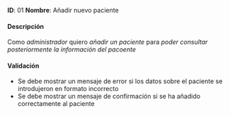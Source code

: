 **ID**: 01
**Nombre**: Añadir nuevo paciente

#### Descripción

Como *administrador* quiero *añadir un paciente* para *poder consultar posteriormente la información del pacoente*

#### Validación

* Se debe mostrar un mensaje de error si los datos sobre el paciente se introdujeron en formato incorrecto
* Se debe mostrar un mensaje de confirmación si se ha añadido correctamente al paciente
